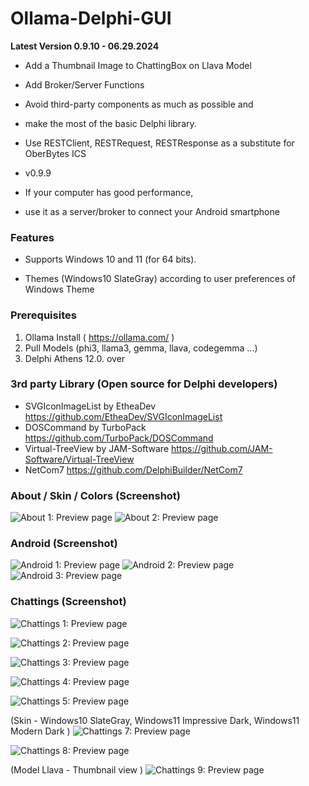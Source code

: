 # Ollama-Delphi-GUI

**Latest Version 0.9.10 - 06.29.2024**
- Add a Thumbnail Image to ChattingBox on Llava Model
- Add Broker/Server Functions
- Avoid third-party components as much as possible and 
- make the most of the basic Delphi library.
- Use RESTClient, RESTRequest, RESTResponse as a substitute for OberBytes ICS

- v0.9.9
- If your computer has good performance, 
- use it as a server/broker to connect your Android smartphone

### Features

- Supports Windows 10 and 11 (for 64 bits).

- Themes (Windows10 SlateGray) according to user preferences of Windows Theme

### Prerequisites

 1. Ollama Install ( https://ollama.com/ )
 2. Pull Models (phi3, llama3, gemma, llava, codegemma ...)
 3. Delphi Athens 12.0. over


### 3rd party Library (Open source for Delphi developers) ###

- SVGIconImageList by EtheaDev <https://github.com/EtheaDev/SVGIconImageList>
- DOSCommand by TurboPack <https://github.com/TurboPack/DOSCommand>
- Virtual-TreeView by JAM-Software <https://github.com/JAM-Software/Virtual-TreeView>
- NetCom7 <https://github.com/DelphiBuilder/NetCom7>


### About / Skin / Colors (Screenshot)

![About 1: Preview page](./Images/O_about.png) ![About 2: Preview page](./Images/O_skin_themes.png)

### Android (Screenshot)

![Android 1: Preview page](./Images/android_1.png) ![Android 2: Preview page](./Images/android_2.png)
![Android 3: Preview page](./Images/android_3.png)

### Chattings (Screenshot)

![Chattings 1: Preview page](./Images/O_chattings.png)

![Chattings 2: Preview page](./Images/O_chattings2.png)

![Chattings 3: Preview page](./Images/O_chattings3.png)

![Chattings 4: Preview page](./Images/O_chattings4.png)

![Chattings 5: Preview page](./Images/O_chattings5.png)

(Skin - Windows10 SlateGray, Windows11 Impressive Dark, Windows11 Modern Dark  )
![Chattings 7: Preview page](./Images/O_chattings6.png)

![Chattings 8: Preview page](./Images/O_chattings7.png)

(Model Llava - Thumbnail view  )
![Chattings 9: Preview page](./Images/O_chattings10.png)
